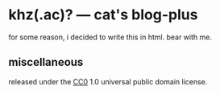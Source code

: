 # khz(.ac)? — cat's blog-plus
for some reason, i decided to write this in html. bear with me.

## miscellaneous
released under the [CC0] 1.0 universal public domain license.

[CC0]: https://creativecommons.org/publicdomain/zero/1.0/

